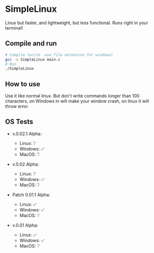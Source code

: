 # SimpleLinux
Linux but faster, and lightweight, but less functional. Runs right in your terminal!

## Compile and run
```bash
# Compile (write .exe file extension for windows)
gcc -o SimpleLinux main.c
# Run
./SimpleLinux
```

## How to use
Use it like normal linux. But don't write commands longer than 100 characters, on Windows in will make your window crash, on linux it will throw error.

## OS Tests
- v.0.02.1 Alpha:
   - Linux: ❔
   - Windows: ✅
   - MacOS: ❔
 - v.0.02 Alpha:
   - Linux: ❔
   - Windows: ✅
   - MacOS: ❔
 - Patch 0.01.1 Alpha:
   - Linux: ✅
   - Windows: ✅
   - MacOS: ❔

 - v.0.01 Alpha:
   - Linux: ✅
   - Windows: ✅
   - MacOS: ❔
